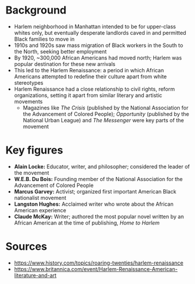 # Background

- Harlem neighborhood in Manhattan intended to be for upper-class whites only, but eventually desperate landlords caved in and permitted Black families to move in
- 1910s and 1920s saw mass migration of Black workers in the South to the North, seeking better employment
- By 1920, ~300,000 African Americans had moved north; Harlem was popular destination for these new arrivals
- This led to the Harlem Renaissance: a period in which African Americans attempted to redefine their culture apart from white stereotypes
- Harlem Renaissance had a close relationship to civil rights, reform organizations, setting it apart from similar literary and artistic movements
	- Magazines like _The Crisis_ (published by the National Association for the Advancement of Colored People); _Opportunity_ (published by the National Urban League) and _The Messenger_ were key parts of the movement

# Key figures

- **Alain Locke:** Educator, writer, and philosopher; considered the leader of the movement
- **W.E.B. Du Bois:** Founding member of the National Association for the Advancement of Colored People
- **Marcus Garvey:** Activist; organized first important American Black nationalist movement
- **Langston Hughes:** Acclaimed writer who wrote about the African American experience
- **Claude McKay:** Writer; authored the most popular novel written by an African American at the time of publishing, _Home to Harlem_


# Sources

- https://www.history.com/topics/roaring-twenties/harlem-renaissance
- https://www.britannica.com/event/Harlem-Renaissance-American-literature-and-art

